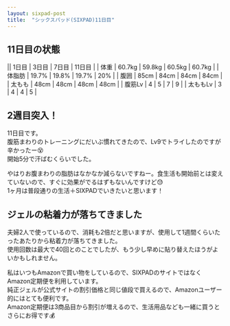 ```yaml
---
layout: sixpad-post
title:  "シックスパッド(SIXPAD)11日目"
---
```


## 11日目の状態

|| 1日目 | 3日目 | 7日目 | 11日目 |
| 体重   | 60.7kg | 59.8kg | 60.5kg | 60.7kg |
| 体脂肪 | 19.7% | 19.8% | 19.7% | 20% |
| 腹囲 | 85cm | 84cm | 84cm | 84cm |
| 太もも | 48cm | 48cm | 48cm | 48cm |
| 腹筋Lv | 4 | 5 | 7 | 9 |
| 太ももLv | 3 | 4 | 4 | 5 |


## 2週目突入！

11日目です。  
腹筋まわりのトレーニングにだいぶ慣れてきたので、Lv9でトライしたのですが辛かったー😵  
開始5分で汗ばむくらいでした。  

やはりお腹まわりの脂肪はなかなか減らないですねー。食生活も開始前とは変えていないので、すぐに効果がでるはずもないんですけど😓  
1ヶ月は普段通りの生活＋SIXPADでいきたいと思います！


## ジェルの粘着力が落ちてきました
夫婦2人で使っているので、消耗も2倍だと思いますが、使用して1週間くらいたったあたりから粘着力が落ちてきました。  
使用回数は最大で40回とのことでしたが、もう少し早めに貼り替えたほうがよいかもしれません。  

私はいつもAmazonで買い物をしているので、SIXPADのサイトではなくAmazon定期便を利用しています。  
純正ジェルが公式サイトの割引価格と同じ値段で買えるので、Amazonユーザー的にはとても便利です。  
Amazon定期便は3商品目から割引が増えるので、生活用品なども一緒に買うとさらにお得です💰 


